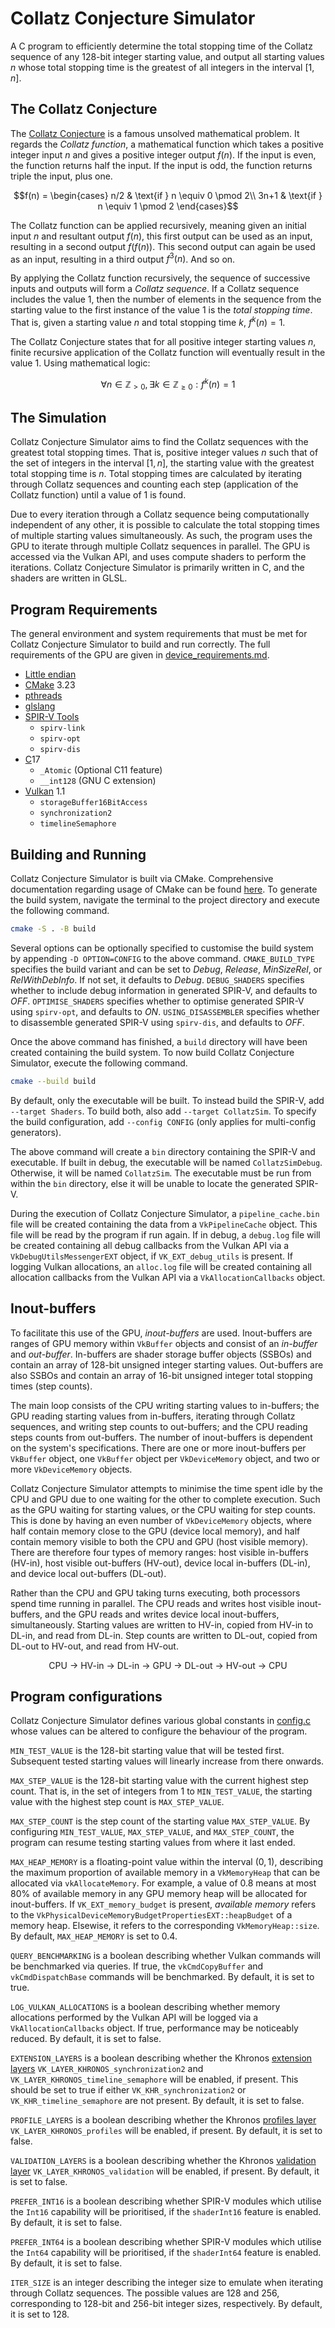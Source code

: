 # Collatz Conjecture Simulator

A C program to efficiently determine the total stopping time of the Collatz sequence of any 128-bit
integer starting value, and output all starting values $n$ whose total stopping time is the greatest
of all integers in the interval $[1, n]$.

## The Collatz Conjecture

The [Collatz Conjecture](https://en.wikipedia.org/wiki/Collatz_conjecture) is a famous unsolved
mathematical problem. It regards the _Collatz function_, a mathematical function which takes a
positive integer input $n$ and gives a positive integer output $f(n)$. If the input is even, the
function returns half the input. If the input is odd, the function returns triple the input, plus
one.

```math
f(n) =
 \begin{cases}
  n/2  & \text{if } n \equiv 0 \pmod 2\\
  3n+1 & \text{if } n \equiv 1 \pmod 2
 \end{cases}
```

The Collatz function can be applied recursively, meaning given an initial input $n$ and resultant
output $f(n)$, this first output can be used as an input, resulting in a second output $f(f(n))$.
This second output can again be used as an input, resulting in a third output $f^3(n)$. And so on.

By applying the Collatz function recursively, the sequence of successive inputs and outputs will
form a _Collatz sequence_. If a Collatz sequence includes the value $1$, then the number of
elements in the sequence from the starting value to the first instance of the value $1$ is the
_total stopping time_. That is, given a starting value $n$ and total stopping time $k$, $f^k(n) =
1$.

The Collatz Conjecture states that for all positive integer starting values $n$, finite recursive
application of the Collatz function will eventually result in the value $1$. Using mathematical
logic:

```math
\forall n \in \mathbb{Z}_{> 0}, \exists k \in \mathbb{Z}_{\geq 0} : f^k(n) = 1
```

## The Simulation

Collatz Conjecture Simulator aims to find the Collatz sequences with the greatest total stopping
times. That is, positive integer values $n$ such that of the set of integers in the interval
$[1, n]$, the starting value with the greatest total stopping time is $n$. Total stopping times are
calculated by iterating through Collatz sequences and counting each step (application of the
Collatz function) until a value of $1$ is found.

Due to every iteration through a Collatz sequence being computationally independent of any other,
it is possible to calculate the total stopping times of multiple starting values simultaneously. As
such, the program uses the GPU to iterate through multiple Collatz sequences in parallel. The GPU
is accessed via the Vulkan API, and uses compute shaders to perform the iterations. Collatz
Conjecture Simulator is primarily written in C, and the shaders are written in GLSL.

## Program Requirements

The general environment and system requirements that must be met for Collatz Conjecture Simulator
to build and run correctly. The full requirements of the GPU are given in
[device_requirements.md](device_requirements.md).

- [Little endian](https://en.wikipedia.org/wiki/Endianness)
- [CMake](https://cmake.org) 3.23
- [pthreads](https://en.wikipedia.org/wiki/Pthreads)
- [glslang](https://github.com/KhronosGroup/glslang)
- [SPIR-V Tools](https://github.com/KhronosGroup/SPIRV-Tools)
  - `spirv-link`
  - `spirv-opt`
  - `spirv-dis`
- [C](https://en.wikipedia.org/wiki/C_(programming_language))17
  - `_Atomic` (Optional C11 feature)
  - `__int128` (GNU C extension)
- [Vulkan](https://www.vulkan.org) 1.1
  - `storageBuffer16BitAccess`
  - `synchronization2`
  - `timelineSemaphore`

## Building and Running

Collatz Conjecture Simulator is built via CMake. Comprehensive documentation regarding usage of
CMake can be found [here](https://cmake.org/cmake/help/latest/). To generate the build system,
navigate the terminal to the project directory and execute the following command.

```bash
cmake -S . -B build
```

Several options can be optionally specified to customise the build system by appending
`-D OPTION=CONFIG` to the above command. `CMAKE_BUILD_TYPE` specifies the build variant and can be
set to _Debug_, _Release_, _MinSizeRel_, or _RelWithDebInfo_. If not set, it defaults to _Debug_.
`DEBUG_SHADERS` specifies whether to include debug information in generated SPIR-V, and defaults to
_OFF_. `OPTIMISE_SHADERS` specifies whether to optimise generated SPIR-V using `spirv-opt`, and
defaults to _ON_. `USING_DISASSEMBLER` specifies whether to disassemble generated SPIR-V using
`spirv-dis`, and defaults to _OFF_.

Once the above command has finished, a `build` directory will have been created containing the
build system. To now build Collatz Conjecture Simulator, execute the following command.

```bash
cmake --build build
```

By default, only the executable will be built. To instead build the SPIR-V, add `--target Shaders`.
To build both, also add `--target CollatzSim`. To specify the build configuration, add
`--config CONFIG` (only applies for multi-config generators).

The above command will create a `bin` directory containing the SPIR-V and executable. If built in
debug, the executable will be named `CollatzSimDebug`. Otherwise, it will be named `CollatzSim`.
The executable must be run from within the `bin` directory, else it will be unable to locate the
generated SPIR-V.

During the execution of Collatz Conjecture Simulator, a `pipeline_cache.bin` file will be created
containing the data from a `VkPipelineCache` object. This file will be read by the program if run
again. If in debug, a `debug.log` file will be created containing all debug callbacks from the
Vulkan API via a `VkDebugUtilsMessengerEXT` object, if `VK_EXT_debug_utils` is present. If logging
Vulkan allocations, an `alloc.log` file will be created containing all allocation callbacks from
the Vulkan API via a `VkAllocationCallbacks` object.

## Inout-buffers

To facilitate this use of the GPU, _inout-buffers_ are used. Inout-buffers are ranges of GPU memory
within `VkBuffer` objects and consist of an _in-buffer_ and _out-buffer_. In-buffers are shader
storage buffer objects (SSBOs) and contain an array of 128-bit unsigned integer starting values.
Out-buffers are also SSBOs and contain an array of 16-bit unsigned integer total stopping times
(step counts).

The main loop consists of the CPU writing starting values to in-buffers; the GPU reading starting
values from in-buffers, iterating through Collatz sequences, and writing step counts to
out-buffers; and the CPU reading steps counts from out-buffers. The number of inout-buffers is
dependent on the system's specifications. There are one or more inout-buffers per `VkBuffer`
object, one `VkBuffer` object per `VkDeviceMemory` object, and two or more `VkDeviceMemory`
objects.

Collatz Conjecture Simulator attempts to minimise the time spent idle by the CPU and GPU due to one
waiting for the other to complete execution. Such as the GPU waiting for starting values, or the
CPU waiting for step counts. This is done by having an even number of `VkDeviceMemory` objects,
where half contain memory close to the GPU (device local memory), and half contain memory visible
to both the CPU and GPU (host visible memory). There are therefore four types of memory ranges:
host visible in-buffers (HV-in), host visible out-buffers (HV-out), device local in-buffers
(DL-in), and device local out-buffers (DL-out).

Rather than the CPU and GPU taking turns executing, both processors spend time running in parallel.
The CPU reads and writes host visible inout-buffers, and the GPU reads and writes device local
inout-buffers, simultaneously. Starting values are written to HV-in, copied from HV-in to DL-in,
and read from DL-in. Step counts are written to DL-out, copied from DL-out to HV-out, and read from
HV-out.

<p align="center">CPU -> HV-in -> DL-in -> GPU -> DL-out -> HV-out -> CPU</p>

## Program configurations

Collatz Conjecture Simulator defines various global constants in [config.c](src/config.c) whose
values can be altered to configure the behaviour of the program.

`MIN_TEST_VALUE` is the 128-bit starting value that will be tested first. Subsequent tested
starting values will linearly increase from there onwards.

`MAX_STEP_VALUE` is the 128-bit starting value with the current highest step count. That is, in the
set of integers from 1 to `MIN_TEST_VALUE`, the starting value with the highest step count is
`MAX_STEP_VALUE`.

`MAX_STEP_COUNT` is the step count of the starting value `MAX_STEP_VALUE`. By configuring
`MIN_TEST_VALUE`, `MAX_STEP_VALUE`, and `MAX_STEP_COUNT`, the program can resume testing starting
values from where it last ended.

`MAX_HEAP_MEMORY` is a floating-point value within the interval $(0, 1)$, describing the maximum
proportion of available memory in a `VkMemoryHeap` that can be allocated via `vkAllocateMemory`.
For example, a value of 0.8 means at most 80% of available memory in any GPU memory heap will be
allocated for inout-buffers. If `VK_EXT_memory_budget` is present, _available memory_ refers to the
`VkPhysicalDeviceMemoryBudgetPropertiesEXT::heapBudget` of a memory heap. Elsewise, it refers to
the corresponding `VkMemoryHeap::size`. By default, `MAX_HEAP_MEMORY` is set to 0.4.

`QUERY_BENCHMARKING` is a boolean describing whether Vulkan commands will be benchmarked via
queries. If true, the `vkCmdCopyBuffer` and `vkCmdDispatchBase` commands will be benchmarked. By
default, it is set to true.

`LOG_VULKAN_ALLOCATIONS` is a boolean describing whether memory allocations performed by the Vulkan
API will be logged via a `VkAllocationCallbacks` object. If true, performance may be noticeably
reduced. By default, it is set to false.

`EXTENSION_LAYERS` is a boolean describing whether the Khronos
[extension layers](https://github.com/KhronosGroup/Vulkan-ExtensionLayer)
`VK_LAYER_KHRONOS_synchronization2` and `VK_LAYER_KHRONOS_timeline_semaphore` will be enabled, if
present. This should be set to true if either `VK_KHR_synchronization2` or
`VK_KHR_timeline_semaphore` are not present. By default, it is set to false.

`PROFILE_LAYERS` is a boolean describing whether the Khronos
[profiles layer](https://github.com/KhronosGroup/Vulkan-Profiles) `VK_LAYER_KHRONOS_profiles` will
be enabled, if present. By default, it is set to false.

`VALIDATION_LAYERS` is a boolean describing whether the Khronos
[validation layer](https://github.com/KhronosGroup/Vulkan-ValidationLayers)
`VK_LAYER_KHRONOS_validation` will be enabled, if present. By default, it is set to false.

`PREFER_INT16` is a boolean describing whether SPIR-V modules which utilise the `Int16` capability
will be prioritised, if the `shaderInt16` feature is enabled. By default, it is set to false.

`PREFER_INT64` is a boolean describing whether SPIR-V modules which utilise the `Int64` capability
will be prioritised, if the `shaderInt64` feature is enabled. By default, it is set to false.

`ITER_SIZE` is an integer describing the integer size to emulate when iterating through Collatz
sequences. The possible values are 128 and 256, corresponding to 128-bit and 256-bit integer sizes,
respectively. By default, it is set to 128.
